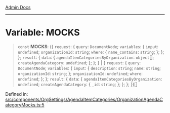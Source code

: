 [Admin Docs](/)

***

# Variable: MOCKS

> `const` **MOCKS**: (\{ `request`: \{ `query`: `DocumentNode`; `variables`: \{ `input`: `undefined`; `organizationId`: `string`; `where`: \{ `name_contains`: `string`; \}; \}; \}; `result`: \{ `data`: \{ `agendaItemCategoriesByOrganization`: `object`[]; `createAgendaCategory`: `undefined`; \}; \}; \} \| \{ `request`: \{ `query`: `DocumentNode`; `variables`: \{ `input`: \{ `description`: `string`; `name`: `string`; `organizationId`: `string`; \}; `organizationId`: `undefined`; `where`: `undefined`; \}; \}; `result`: \{ `data`: \{ `agendaItemCategoriesByOrganization`: `undefined`; `createAgendaCategory`: \{ `_id`: `string`; \}; \}; \}; \})[]

Defined in: [src/components/OrgSettings/AgendaItemCategories/OrganizationAgendaCategoryMocks.ts:5](https://github.com/Aad1tya27/talawa-admin/blob/dd4a08e622d0fa38bcf9758a530e8cdf917dbac8/src/components/OrgSettings/AgendaItemCategories/OrganizationAgendaCategoryMocks.ts#L5)
